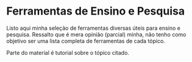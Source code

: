 # Ferramentas de Ensino e Pesquisa

Listo aqui minha seleção de ferramentas diversas úteis para ensino e pesquisa. Ressalto que é mera opinião (parcial) minha, não tenho como objetivo ser uma lista completa de ferramentas de cada tópico.

Parte do material é tutorial sobre o tópico citado.
